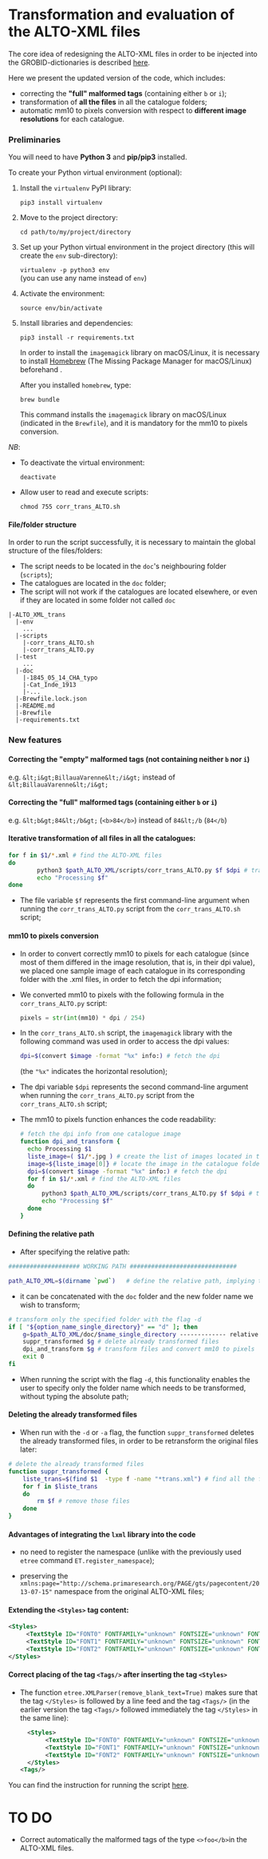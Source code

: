 # Transformation and evaluation of the ALTO-XML files 

The core idea of redesigning the ALTO-XML files in order to be injected into the GROBID-dictionaries is described [here](https://github.com/ljpetkovic/OCR-cat/blob/master/eval_ALTO/README.md).<br>

Here we present the updated version of the code, which includes:

* correcting the **"full" malformed tags** (containing either `b` or `i`);
* transformation of **all the files** in all the catalogue folders;
* automatic mm10 to pixels conversion with respect to **different image resolutions** for each catalogue.



### Preliminaries

You will need to have **Python 3** and **pip/pip3** installed. <br>

To create your Python virtual environment (optional):

1. Install the `virtualenv` PyPI library: <br>

   `pip3 install virtualenv` <br>

2. Move to the project directory:<br>

   `cd path/to/my/project/directory`

3. Set up your Python virtual environment in the project directory (this will create the `env` sub-directory):<br>

   `virtualenv -p python3 env`<br> (you can use any name instead of `env`)

4. Activate the environment:<br>

   `source env/bin/activate`<br>

5. Install libraries and dependencies:

   `pip3 install -r requirements.txt`<br>

   In order to install the `imagemagick` library on macOS/Linux, it is necessary to install [Homebrew](https://brew.sh) (The Missing Package Manager for macOS/Linux) beforehand .<br>
   
   After you installed `homebrew`, type:
   
   `brew bundle`
   
   This command installs the `imagemagick` library on macOS/Linux (indicated in the `Brewfile`), and it is mandatory for the mm10 to pixels conversion.<br>

*NB*:

* To deactivate the virtual environment:<br>

  `deactivate`

* Allow user to read and execute scripts:<br>

  `chmod 755 corr_trans_ALTO.sh`



#### File/folder structure

In order to run the script successfully, it is necessary to maintain the global structure of the files/folders:

* The script needs to be located in the `doc`'s neighbouring folder (`scripts`);
* The catalogues are located in the `doc` folder;
* The script will not work if the catalogues are located elsewhere, or even if they are located in some folder not called `doc`

```
|-ALTO_XML_trans
  |-env
  	...
  |-scripts
  	|-corr_trans_ALTO.sh 
  	|-corr_trans_ALTO.py
  |-test
  	...
  |-doc 				
  	|-1845_05_14_CHA_typo
  	|-Cat_Inde_1913
  	|-...
  |-Brewfile.lock.json
  |-README.md
  |-Brewfile
  |-requirements.txt
```



### New features

#### Correcting the "empty" malformed tags (not containing neither `b` nor `i`)

e.g. `&lt;i&gt;BillauaVarenne&lt;/i&gt;` instead of `&lt;BillauaVarenne&lt;/i&gt;`

#### Correcting the "full" malformed tags (containing either `b` or `i`)

e.g. `&lt;b&gt;84&lt;/b&gt;` (`<b>84</b>`) instead of `84&lt;/b` (`84</b`)



#### Iterative transformation of all files in all the catalogues:

```bash
for f in $1/*.xml # find the ALTO-XML files
do 
		python3 $path_ALTO_XML/scripts/corr_trans_ALTO.py $f $dpi # transform those files with respect to their resolution
		echo "Processing $f" 
done
```

* The file variable `$f` represents the first command-line argument when running the `corr_trans_ALTO.py` script from the `corr_trans_ALTO.sh` script;



#### mm10 to pixels conversion 

* In order to convert correctly mm10 to pixels for each catalogue (since most of them differed in the image resolution, that is, in their dpi value), we placed one sample image of each catalogue in its corresponding folder with the .xml files, in order to fetch the dpi information;

* We converted mm10 to pixels with the following formula in the `corr_trans_ALTO.py` script: 

  ```python
  pixels = str(int(mm10) * dpi / 254)
  ```

* In the `corr_trans_ALTO.sh` script, the `imagemagick` library with the following command was used in order to access the dpi values:

  ```bash
  dpi=$(convert $image -format "%x" info:) # fetch the dpi 
  ```

   (the `"%x"` indicates the horizontal resolution);

* The dpi variable `$dpi` represents the second command-line argument when running the `corr_trans_ALTO.py` script from the `corr_trans_ALTO.sh` script;<br>

* The mm10 to pixels function enhances the code readability:

  ```bash
  # fetch the dpi info from one catalogue image
  function dpi_and_transform {
  	echo Processing $1
  	liste_image=( $1/*.jpg ) # create the list of images located in the catalogue folder
  	image=${liste_image[0]} # locate the image in the catalogue folder
  	dpi=$(convert $image -format "%x" info:) # fetch the dpi 
  	for f in $1/*.xml # find the ALTO-XML files
  	do 
  		python3 $path_ALTO_XML/scripts/corr_trans_ALTO.py $f $dpi # transform those files with respect to their resolution
  		echo "Processing $f" 
  	done	
  }
  ```

  

#### Defining the relative path

* After specifying the relative path:

```bash
#################### WORKING PATH ##############################

path_ALTO_XML=$(dirname `pwd`)   # define the relative path, implying that the script is in in the 'doc''s neighbouring folder ('scripts')
```

*  it can be concatenated with the `doc` folder and the new folder name we wish to transform;

```bash
# transform only the specified folder with the flag -d
if [ "${option_name_single_directory}" == "d" ]; then
	g=$path_ALTO_XML/doc/$name_single_directory ------------- relative path + /doc folder + new folder name
	suppr_transformed $g # delete already transformed files
	dpi_and_transform $g # transform files and convert mm10 to pixels
	exit 0
fi
```

* When running the script with the flag `-d`, this functionality enables the user to specify only the folder name which needs to be transformed, without typing the absolute path;

  

#### Deleting the already transformed files 

* When run with the `-d` or `-a` flag, the function `suppr_transformed` deletes the already transformed files, in order to be retransform the original files later:

```bash
# delete the already transformed files 
function suppr_transformed {
	liste_trans=$(find $1  -type f -name "*trans.xml") # find all the files ending with 'trans.xml'
	for f in $liste_trans
	do
		rm $f # remove those files
	done
}
```



#### Advantages of integrating the `lxml` library into the code

- no need to register the namespace (unlike with the previously used `etree` command `ET.register_namespace`);

- preserving the `xmlns:page="http://schema.primaresearch.org/PAGE/gts/pagecontent/2013-07-15"` namespace from the original ALTO-XML files;<br>

  

#### Extending the `<Styles>` tag content:

```xml
<Styles>
     <TextStyle ID="FONT0" FONTFAMILY="unknown" FONTSIZE="unknown" FONTTYPE="unknown" FONTWIDTH="unknown" FONTCOLOR="unknown" FONTSTYLE=""/>
     <TextStyle ID="FONT1" FONTFAMILY="unknown" FONTSIZE="unknown" FONTTYPE="unknown" FONTWIDTH="unknown" FONTCOLOR="unknown" FONTSTYLE="bold"/>
     <TextStyle ID="FONT2" FONTFAMILY="unknown" FONTSIZE="unknown" FONTTYPE="unknown" FONTWIDTH="unknown" FONTCOLOR="unknown" FONTSTYLE="italics"/>
</Styles>
```



#### Correct placing of the tag `<Tags/>` after inserting the tag `<Styles>`

- The function `etree.XMLParser(remove_blank_text=True)` makes sure that the tag `</Styles>` is followed by a line feed and the tag `<Tags/>` (in the earlier version the tag `<Tags/>` followed immediately the tag `</Styles>` in the same line):

  ```xml
    <Styles>
         <TextStyle ID="FONT0" FONTFAMILY="unknown" FONTSIZE="unknown" FONTTYPE="unknown" FONTWIDTH="unknown" FONTCOLOR="unknown" FONTSTYLE=""/>
         <TextStyle ID="FONT1" FONTFAMILY="unknown" FONTSIZE="unknown" FONTTYPE="unknown" FONTWIDTH="unknown" FONTCOLOR="unknown" FONTSTYLE="bold"/>
         <TextStyle ID="FONT2" FONTFAMILY="unknown" FONTSIZE="unknown" FONTTYPE="unknown" FONTWIDTH="unknown" FONTCOLOR="unknown" FONTSTYLE="italics"/>
    </Styles>
  <Tags/>
  ```
  



You can find the instruction for running the script [here](https://github.com/ljpetkovic/OCR-cat/tree/corr_trans_ALTO/ALTO_XML_trans/scripts).



 # TO DO
* Correct automatically the malformed tags of the type `<>foo</b>`in the ALTO-XML files.
